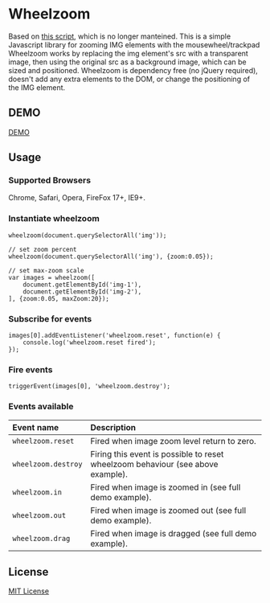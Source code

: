 # Wheelzoom #

Based on [this script](http://www.jacklmoore.com/wheelzoom/), which is no longer manteined.
This is a simple Javascript library for zooming IMG elements with the mousewheel/trackpad Wheelzoom works by replacing the img element's src with a transparent image, then using the original src as a background image, which can be sized and positioned. Wheelzoom is dependency free (no jQuery required), doesn't add any extra elements to the DOM, or change the positioning of the IMG element.

## DEMO ##
[DEMO](#)

## Usage ##
### Supported Browsers ###
Chrome, Safari, Opera, FireFox 17+, IE9+.

### Instantiate wheelzoom ###

    wheelzoom(document.querySelectorAll('img'));
    
    // set zoom percent
    wheelzoom(document.querySelectorAll('img'), {zoom:0.05});
    
    // set max-zoom scale
    var images = wheelzoom([
        document.getElementById('img-1'),
        document.getElementById('img-2'),
    ], {zoom:0.05, maxZoom:20});

### Subscribe for events ###

    images[0].addEventListener('wheelzoom.reset', function(e) {
    	console.log('wheelzoom.reset fired');
    });

### Fire events ###

    triggerEvent(images[0], 'wheelzoom.destroy');

### Events available ###
Event name | Description |
:-------------------|:-----------------|
`wheelzoom.reset`| Fired when image zoom level return to zero. | N.A.
`wheelzoom.destroy`| Firing this event is possible to reset wheelzoom behaviour (see above example). | N.A.
`wheelzoom.in`| Fired when image is zoomed in (see full demo example). |  
`wheelzoom.out`| Fired when image is zoomed out (see full demo example). | 
`wheelzoom.drag`| Fired when image is dragged (see full demo example). | 

## License ##
[MIT License](http://opensource.org/licenses/MIT)